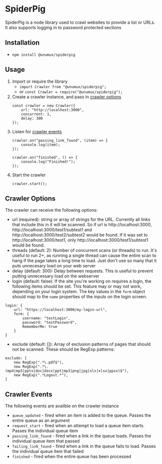 # SpiderPig

SpiderPig is a node library used to crawl websites to provide a list or URLs. It also supports logging in to password protected sections

## Installation
- `npm install @unumux/spiderpig`

## Usage

1. Import or require the library
    - `import Crawler from "@unumux/spiderpig";`
    - or `const Crawler = require("@unumux/spiderpig");`
2. Create a crawler instance, and pass in [crawler options](#crawler-Options)
    ```
    const crawler = new Crawler({
        url: "http://localhost:3000",
        concurrent: 1,
        delay: 300
    });
    ```
3. Listen for [crawler events](#crawler-Events)
    ```
    crawler.on("passing_link_found", (item) => {
        console.log(item);
    });

    crawler.on("finished", () => {
        console.log("Finished!");
    });
    ```
4. Start the crawler
    ```
    crawler.start();
    ```

## Crawler Options

The crawler can receive the following options:

- url (required): string or array of strings for the URL. Currently all links that include this in it will be scanned. So if url is http://localhost:3000, http://localhost:3000/test1/subtest1 and http://localhost:3000/test2/subtest2 would be found. If it was set to http://localhost:3000/test1, only http://localhost:3000/test1/subtest1 would be found.
- threads (default: 2): Number of concurrent scans (or threads) to run. It's useful to run 2+, as running a single thread can cause the entire scan to hang if the page takes a long time to load. Just don't use so many that it puts unnecesary load on your web server
- delay (default: 300): Delay between requests. This is useful to prevent putting unnecessary load on the webserver
- login (default: false): If the site you're working on requires a login, the following items should be set. This feature may or may not work, depending on your login system. The key values in the `form` object should map to the `name` properties of the inputs on the login screen.
```
login: {
    url: "https://localhost:3000/my-login-url",
    form: {
        username: "testLogin",
        password: "testPassword",
        RememberMe: true
    }
}
```
- exclude (default: []): Array of exclusion patterns of pages that should not be scanned. These should be RegExp patterns:
```
exclude: [
    new RegExp(".*\.pdf$"),
    new RegExp(".*\.(mp4|mp3|pptx|doc|docx|ppt|mp3|png|jpg|xls|xlsx|ppsx)$"),
    new RegExp(".*Logout.*"),
]
```

## Crawler Events

The following events are availble on the crawler instance

- `queue_updated` - fired when an item is added to the queue. Passes the entire queue as an argument
- `request_start` - fired when an attempt to load a queue item starts. Passes the individual queue item
- `passing_link_found` - fired when a link in the queue loads. Passes the individual queue item that passed
- `failing_link_found` - fired when a link in the queue fails to load. Passes the individual queue item that failed
- `finished` - fired when the entire queue has been processed
